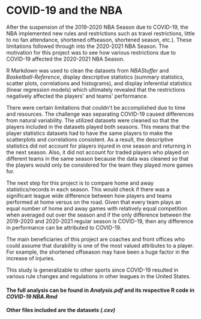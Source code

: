 # COVID-19 and the NBA
 
After the suspension of the 2019-2020 NBA Season due to COVID-19, the NBA implemented new rules and restrictions such as travel restrictions, little to no fan attendance, shortened offseason, shortened season, etc.). These limitations followed through into the 2020-2021 NBA Season. The motivation for this project was to see how various restrictions due to COVID-19 affected the 2020-2021 NBA Season. 

R Markdown was used to clean the datasets from _NBAStuffer_ and _Basketball-Reference_, display descriptive statistics (summary statistics, scatter plots, correlations and histograms), and display inferential statistics (linear regression models) which ultimately revealed that the restrictions negatively affected the players' and teams' performance. 

There were certain limitations that couldn't be accomplished due to time and resources. The challenge was separating COVID-19 caused differences from natural variability. The utilized datasets were cleaned so that the players included in the datasets played both seasons. This means that the player statistics datasets had to have the same players to make the scatterplots and correlations consistent. As a result, the descriptive statistics did not account for players injured in one season and returning in the next season. Also, it did not account for traded players who played on different teams in the same season because the data was cleaned so that the players would only be considered for the team they played more games for. 

The next step for this project is to compare home and away statistics/records in each season. This would check if there was a significant league wide difference between how players and teams performed at home versus on the road. Given that every team plays an equal number of home and away games with relatively equal competition when averaged out over the season and if the only difference between the 2019-2020 and 2020-2021 regular season is COVID-19, then any difference in performance can be attributed to COVID-19.

The main beneficiaries of this project are coaches and front offices who could assume that durability is one of the most valued attributes to a player. For example, the shortened offseason may have been a huge factor in the increase of injuries. 

This study is generalizable to other sports since COVID-19 resulted in various rule changes and regulations in other leagues in the United States.

#### The full analysis can be found in _Analysis.pdf_ and its respective R code in _COVID-19 NBA.Rmd_
#### Other files included are the datasets _(.csv)_ 

